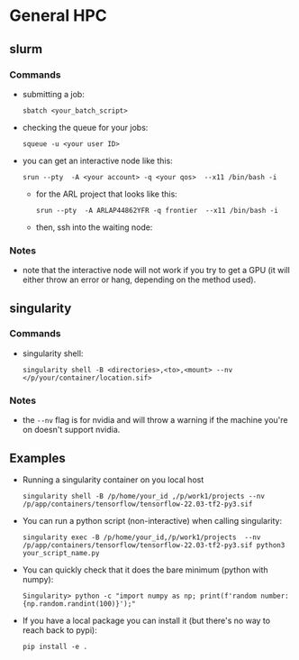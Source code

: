 # General HPC 

## slurm

### Commands
- submitting a job: 
    ```
    sbatch <your_batch_script>
    ```

- checking the queue for your jobs: 
    ```
    squeue -u <your user ID>
    ``` 
- you can get an interactive node like this:
    ```
    srun --pty  -A <your account> -q <your qos>  --x11 /bin/bash -i
    ```
     - for the ARL project that looks like this:
        ```
        srun --pty  -A ARLAP44862YFR -q frontier  --x11 /bin/bash -i
        ```
     - then, ssh into the waiting node:

### Notes
- note that the interactive node will not work if you try to get a GPU (it will either throw an error or hang, depending on the method used).

## singularity

### Commands
- singularity shell: 
    ```
    singularity shell -B <directories>,<to>,<mount> --nv </p/your/container/location.sif>
    ```
### Notes
- the `--nv` flag is for nvidia and will throw a warning if the machine you're on doesn't support nvidia.

## Examples
- Running a singularity container on you local host
    ``` 
    singularity shell -B /p/home/your_id ,/p/work1/projects --nv /p/app/containers/tensorflow/tensorflow-22.03-tf2-py3.sif
    ```
- You can run a python script (non-interactive) when calling singularity:
    ```
    singularity exec -B /p/home/your_id,/p/work1/projects  --nv /p/app/containers/tensorflow/tensorflow-22.03-tf2-py3.sif python3 your_script_name.py 
    ```
- You can quickly check that it does the bare minimum (python with numpy):
    ```
    Singularity> python -c "import numpy as np; print(f'random number: {np.random.randint(100)}');"
    ```
- If you have a local package you can install it (but there's no way to reach back to pypi):
    ```
    pip install -e .
    ```
    
